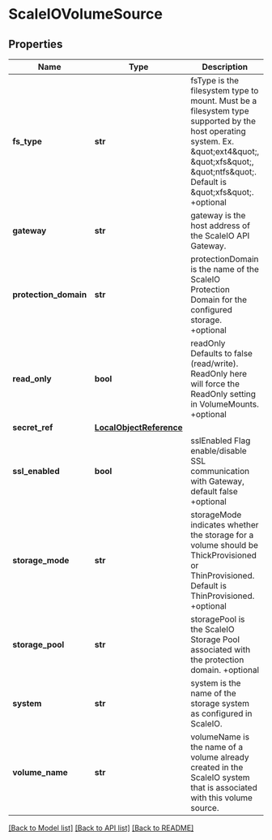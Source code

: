 # ScaleIOVolumeSource

## Properties
Name | Type | Description | Notes
------------ | ------------- | ------------- | -------------
**fs_type** | **str** | fsType is the filesystem type to mount. Must be a filesystem type supported by the host operating system. Ex. \&quot;ext4\&quot;, \&quot;xfs\&quot;, \&quot;ntfs\&quot;. Default is \&quot;xfs\&quot;. +optional | [optional] 
**gateway** | **str** | gateway is the host address of the ScaleIO API Gateway. | [optional] 
**protection_domain** | **str** | protectionDomain is the name of the ScaleIO Protection Domain for the configured storage. +optional | [optional] 
**read_only** | **bool** | readOnly Defaults to false (read/write). ReadOnly here will force the ReadOnly setting in VolumeMounts. +optional | [optional] 
**secret_ref** | [**LocalObjectReference**](LocalObjectReference.md) |  | [optional] 
**ssl_enabled** | **bool** | sslEnabled Flag enable/disable SSL communication with Gateway, default false +optional | [optional] 
**storage_mode** | **str** | storageMode indicates whether the storage for a volume should be ThickProvisioned or ThinProvisioned. Default is ThinProvisioned. +optional | [optional] 
**storage_pool** | **str** | storagePool is the ScaleIO Storage Pool associated with the protection domain. +optional | [optional] 
**system** | **str** | system is the name of the storage system as configured in ScaleIO. | [optional] 
**volume_name** | **str** | volumeName is the name of a volume already created in the ScaleIO system that is associated with this volume source. | [optional] 

[[Back to Model list]](../README.md#documentation-for-models) [[Back to API list]](../README.md#documentation-for-api-endpoints) [[Back to README]](../README.md)


